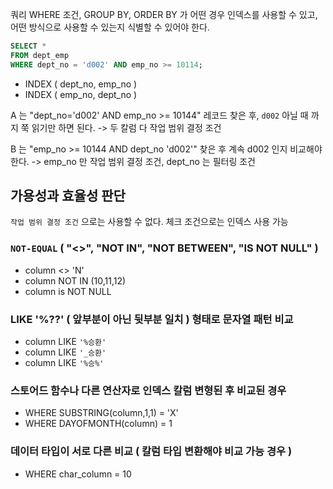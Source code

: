 쿼리 WHERE 조건, GROUP BY, ORDER BY 가 어떤 경우
인덱스를 사용할 수 있고, 어떤 방식으로 사용할 수 있는지 식별할 수 있어야 한다.

```sql
SELECT *
FROM dept_emp
WHERE dept_no = 'd002' AND emp_no >= 10114;
```

- INDEX ( dept_no, emp_no )
- INDEX ( emp_no, dept_no )

A 는 "dept_no='d002' AND emp_no >= 10144" 레코드 찾은 후, `d002` 아닐 때 까지 쭉 읽기만 하면 된다.
-> 두 칼럼 다 작업 범위 결정 조건

B 는 "emp_no >= 10144 AND dept_no 'd002'" 찾은 후 계속 d002 인지 비교해야 한다.
-> emp_no 만 작업 범위 결정 조건, dept_no 는 필터링 조건

## 가용성과 효율성 판단

`작업 범위 결정 조건` 으로는 사용할 수 없다.
체크 조건으로는 인덱스 사용 가능 

### `NOT-EQUAL` ( "<>", "NOT IN", "NOT BETWEEN", "IS NOT NULL" )

- column <> 'N'
- column NOT IN (10,11,12)
- column is NOT NULL

### LIKE '%??' ( 앞부분이 아닌 뒷부분 일치 ) 형태로 문자열 패턴 비교
- column LIKE `'%승환'`
- column LIKE `'_승환'`
- column LIKE `'%승%'`

### 스토어드 함수나 다른 연산자로 인덱스 칼럼 변형된 후 비교된 경우
- WHERE SUBSTRING(column,1,1) = 'X'
- WHERE DAYOFMONTH(column) = 1
### 데이터 타입이 서로 다른 비교 ( 칼럼 타입 변환해야 비교 가능 경우 )
- WHERE char_column = 10


